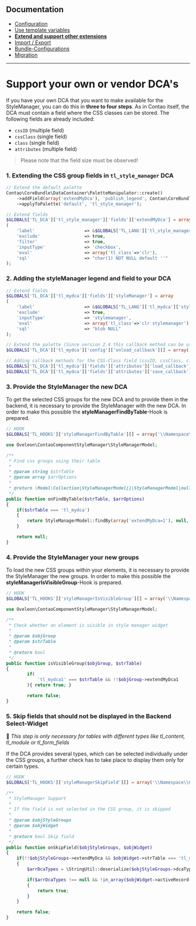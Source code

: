 ## Documentation
- [Configuration](CONFIGURATION.md)
- [Use template variables](TEMPLATE_VARIABLES.md)
- __[Extend and support other extensions](SUPPORT.md)__
- [Import / Export](IMPORT_EXPORT.md)
- [Bundle-Configurations](BUNDLE_CONFIG.md)
- [Migration](docs/MIGRATE.md)

---

# Support your own or vendor DCA's 
If you have your own DCA that you want to make available for the StyleManager, you can do this in **three to four steps**.
As in Contao itself, the DCA must contain a field where the CSS classes can be stored. The following fields are already included:

- `cssID` (multiple field)
- `cssClass` (single field)
- `class` (single field)
- `attributes` (multiple field)

> Please note that the field size must be observed!

### 1. Extending the **CSS group fields** in `tl_style_manager` DCA
  
```php
// Extend the default palette
Contao\CoreBundle\DataContainer\PaletteManipulator::create()
    ->addField(array('extendMyDca'), 'publish_legend', Contao\CoreBundle\DataContainer\PaletteManipulator::POSITION_APPEND)
    ->applyToPalette('default', 'tl_style_manager');

// Extend fields
$GLOBALS['TL_DCA']['tl_style_manager']['fields']['extendMyDca'] = array
(
    'label'                   => &$GLOBALS['TL_LANG']['tl_style_manager']['extendMyDca'],
    'exclude'                 => true,
    'filter'                  => true,
    'inputType'               => 'checkbox',
    'eval'                    => array('tl_class'=>'clr'),
    'sql'                     => "char(1) NOT NULL default ''"
);
```

### 2. Adding the styleManager **legend and field** to your DCA
  
```php
// Extend fields
$GLOBALS['TL_DCA']['tl_mydca']['fields']['styleManager'] = array
(
    'label'                   => &$GLOBALS['TL_LANG']['tl_mydca']['styleManager'],
    'exclude'                 => true,
    'inputType'               => 'stylemanager',
    'eval'                    => array('tl_class'=>'clr stylemanager'),
    'sql'                     => "blob NULL"
);

// Extend the palette (Since version 2.4 this callback method can be used, before that the field "styleManager" must be added via the palette manipulator.)
$GLOBALS['TL_DCA']['tl_mydca']['config']['onload_callback'][] = array('\\Oveleon\\ContaoComponentStyleManager\\StyleManager', 'addPalette');

// Adding callback methods for the CSS-Class field (cssID, cssClass, class or attributes)
$GLOBALS['TL_DCA']['tl_mydca']['fields']['attributes']['load_callback'][] = array('\\Oveleon\\ContaoComponentStyleManager\\StyleManager', 'onLoad');
$GLOBALS['TL_DCA']['tl_mydca']['fields']['attributes']['save_callback'][] = array('\\Oveleon\\ContaoComponentStyleManager\\StyleManager', 'onSave');
```

### 3. Provide the StyleManager the new DCA

To get the selected CSS groups for the new DCA and to provide them in the backend, it is necessary to provide the StyleManager with the new DCA. In order to make this possible the **styleManagerFindByTable**-Hook is prepared.

```php
// HOOK
$GLOBALS['TL_HOOKS']['styleManagerFindByTable'][] = array('\\Namespace\\Class', 'onFindByTable');
```

```php
use Oveleon\ContaoComponentStyleManager\StyleManagerModel;

/**
 * Find css groups using their table
 *
 * @param string $strTable
 * @param array $arrOptions
 *
 * @return \Model\Collection|StyleManagerModel[]|StyleManagerModel|null A collection of models or null if there are no css groups
 */
public function onFindByTable($strTable, $arrOptions)
{
    if($strTable === 'tl_mydca')
    {
        return StyleManagerModel::findBy(array('extendMyDca=1'), null, $arrOptions);
    }

    return null;
}
```

### 4. Provide the StyleManager your new groups

To load the new CSS groups within your elements, it is necessary to provide the StyleManager the new groups. In order to make this possible the **styleManagerIsVisibleGroup**-Hook is prepared.


```php
// HOOK
$GLOBALS['TL_HOOKS']['styleManagerIsVisibleGroup'][] = array('\\Namespace\\Class', 'isVisibleGroup');
```

```php
use Oveleon\ContaoComponentStyleManager\StyleManagerModel;

/**
 * Check whether an element is visible in style manager widget
 *
 * @param $objGroup
 * @param $strTable
 *
 * @return bool
 */
public function isVisibleGroup($objGroup, $strTable)
{
        if(
            'tl_mydca1' === $strTable && !!$objGroup->extendMyDca1
        ){ return true; }

        return false;
}
```

### 5. **Skip fields** that should not be displayed in the Backend Select-Widget

📌 _This step is only necessary for tables with different types like tl_content, tl_module or tl_form_fields_

If the DCA provides several types, which can be selected individually under the CSS groups, a further check has to take place to display them only for certain types.

```php
// HOOK
$GLOBALS['TL_HOOKS']['styleManagerSkipField'][] = array('\\Namespace\\Class', 'onSkipField');
```

```php
/**
 * StyleManager Support
 *
 * If the field is not selected in the CSS group, it is skipped
 *
 * @param $objStyleGroups
 * @param $objWidget
 *
 * @return bool Skip field
 */
public function onSkipField($objStyleGroups, $objWidget)
{
    if(!!$objStyleGroups->extendMyDca && $objWidget->strTable === 'tl_mydca')
    {
        $arrDcaTypes = \StringUtil::deserialize($objStyleGroups->dcaTypes);

        if($arrDcaTypes !== null && !in_array($objWidget->activeRecord->type, $arrDcaTypes))
        {
            return true;
        }
    }

    return false;
}
```
